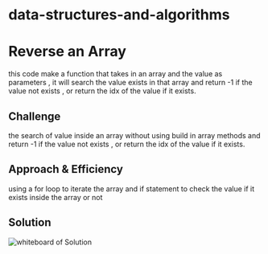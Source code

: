 # data-structures-and-algorithms

# Reverse an Array
this code make a function that takes in an array and the value as parameters , it  will search the value  exists in that array and return -1 if the value not exists , or return the idx of the value if it exists.
## Challenge
the search of value inside an array without using build in array methods and return -1 if the value not exists , or return the idx of the value if it exists.
## Approach & Efficiency
using a for loop to  iterate the array and if statement to check the value if it exists inside the array or not

## Solution
![whiteboard of Solution](https://i.ibb.co/RT3TZL2/whitebord-shiftarray.png)

